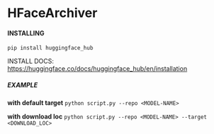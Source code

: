 # HFaceArchiver

#### INSTALLING
`pip install huggingface_hub`

INSTALL DOCS: https://huggingface.co/docs/huggingface_hub/en/installation

##### EXAMPLE
 **with default target**
`python script.py --repo <MODEL-NAME>`
 
 **with download loc**
`python script.py --repo <MODEL-NAME> --target <DOWNLOAD_LOC>`
